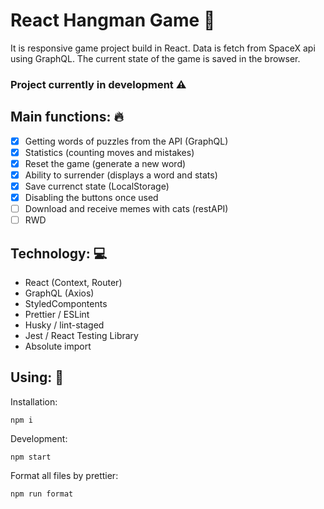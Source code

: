 # React Hangman Game 🎲
It is responsive game project build in React. Data is fetch from SpaceX api using GraphQL. The current state of the game is saved in the browser.

### Project currently in development ⚠️

## Main functions: 🔥
- [x] Getting words of puzzles from the API (GraphQL)
- [x] Statistics (counting moves and mistakes)
- [x] Reset the game (generate a new word)
- [x] Ability to surrender (displays a word and stats)
- [x] Save currenct state (LocalStorage)
- [x] Disabling the buttons once used
- [ ] Download and receive memes with cats (restAPI)
- [ ] RWD

## Technology: 💻
- React (Context, Router)
- GraphQL (Axios)
- StyledCompontents
- Prettier / ESLint 
- Husky / lint-staged 
- Jest / React Testing Library
- Absolute import

## Using: 💾

Installation:
```
npm i
```

Development:
```
npm start
```

Format all files by prettier:
```
npm run format
```


